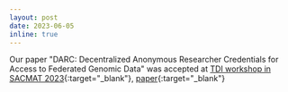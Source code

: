```yaml
---
layout: post
date: 2023-06-05
inline: true
---
```


Our paper "DARC: Decentralized Anonymous Researcher Credentials for Access to Federated Genomic Data" was accepted at [TDI workshop in SACMAT 2023](https://st.fbk.eu/events/TDI2023/program){:target="\_blank"}, [paper](https://st.fbk.eu/assets/areas/events/TDI2023/papers/2_2_AlghazwiMohammed.pdf){:target="\_blank"}
